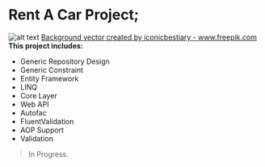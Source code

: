 # Rent A Car Project;
![alt text](https://www.freepik.com/vectors/background)
<a href='https://www.freepik.com/vectors/background'>Background vector created by iconicbestiary - www.freepik.com</a>
**This project includes:**
- Generic Repository Design
- Generic Constraint
- Entity Framework
- LINQ
- Core Layer
- Web API
- Autofac
- FluentValidation
- AOP Support
- Validation

> In Progress.


